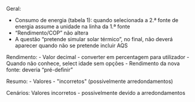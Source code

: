 Geral:
  - Consumo de energia (tabela 1): quando selecionada a 2.ª fonte de energia assume a unidade na linha da 1.ª fonte
  - “Rendimento/COP” não altera
  - A questão “pretende simular solar térmico”, no final, não deverá aparecer quando não se pretende incluir AQS

  Rendimento:
    - Valor decimal - converter em percentagem para utilizador
    - Quando não conhece, select idade sem opções
    - Rendimento da nova fonte: deveria “pré-definir”

  Resumo:
    - Valores - "incorretos" (possivelmente arredondamentos)

Cenários:
  Valores incorretos - possivelmente devido a arredondamentos
